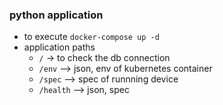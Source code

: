 ### python application  
* to execute `docker-compose up -d`
* application paths
  * `/` -> to check the db connection
  *  `/env` --> json, env of kubernetes container
  *  `/spec` --> spec of runnning device
  *  `/health` --> json, spec
